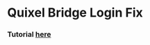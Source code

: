 # Quixel Bridge Login Fix

<h3>Tutorial <a href="https://polar-pipe-f2b.notion.site/How-to-login-to-Quixel-Bridge-app-with-my-mod-b0bd6c2b5cc54b959a9b5d3ac9ec8111" target="_blank">here</a></h3>
